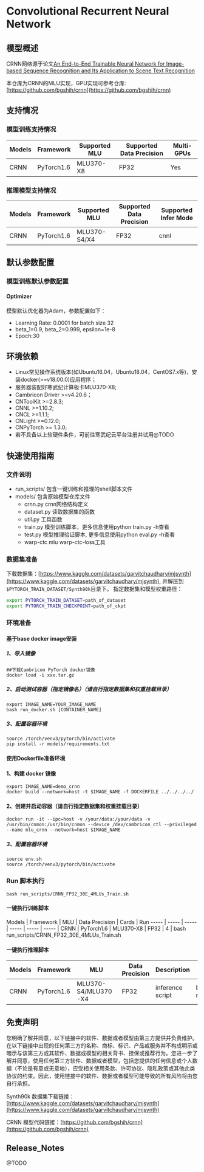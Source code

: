 # Convolutional Recurrent Neural Network

## 模型概述
CRNN网络源于论文[An End-to-End Trainable Neural Network for Image-based Sequence Recognition and Its Application to Scene Text Recognition](https://arxiv.org/abs/1507.05717)

本仓库为CRNN的MLU实现，GPU实现可参考仓库: [https://github.com/bgshih/crnn](https://github.com/bgshih/crnn)

## 支持情况
### 模型训练支持情况
Models  | Framework  | Supported MLU   | Supported Data Precision  | Multi-GPUs  |
----- | ----- | ----- | ----- | ----- |
CRNN  | PyTorch1.6  | MLU370-X8  | FP32  | Yes  |

### 推理模型支持情况
Models  | Framework  | Supported MLU   | Supported Data Precision   | Supported Infer Mode | 
----- | ----- | ----- | ----- | ----- |
CRNN  | PyTorch1.6  | MLU370-S4/X4  | FP32  | cnnl | 

## 默认参数配置
### 模型训练默认参数配置

#### Optimizer
模型默认优化器为Adam，参数配置如下：
- Learning Rate: 0.0001 for batch size 32
- beta_1=0.9, beta_2=0.999, epsilon=1e-8
- Epoch:30

## 环境依赖
- Linux常见操作系统版本(如Ubuntu16.04，Ubuntu18.04，CentOS7.x等)，安装docker(>=v18.00.0)应用程序；
- 服务器装配好寒武纪计算板卡MLU370-X8;
- Cambricon Driver >=v4.20.6；
- CNToolKit >=2.8.3;
- CNNL >=1.10.2;
- CNCL >=1.1.1;
- CNLight >=0.12.0;
- CNPyTorch >= 1.3.0;
- 若不具备以上软硬件条件，可前往寒武纪云平台注册并试用@TODO

## 快速使用指南

### 文件说明
- run_scripts/ 包含一键训练和推理的shell脚本文件
- models/ 包含原始模型仓库文件
  - crnn.py crnn网络结构定义
  - dataset.py 读取数据集的函数
  - util.py 工具函数
  - train.py 模型训练脚本，更多信息使用python train.py -h查看
  - test.py 模型推理验证脚本, 更多信息使用python eval.py -h查看
  - warp-ctc mlu warp-ctc-loss工具

### 数据集准备
下载数据集：[https://www.kaggle.com/datasets/garvitchaudhary/mjsynth](https://www.kaggle.com/datasets/garvitchaudhary/mjsynth), 并解压到` $PYTORCH_TRAIN_DATASET/Synth90k`目录下。
指定数据集和模型权重路径：
```bash 
export PYTORCH_TRAIN_DATASET=path_of_dataset
export PYTORCH_TRAIN_CHECKPOINT=path_of_ckpt
```

### 环境准备
#### 基于base docker image安装
##### 1、导入镜像
```
##下载Cambricon PyTorch docker镜像
docker load -i xxx.tar.gz
```

##### 2、启动测试容器（指定镜像名）（请自行指定数据集和权重挂载目录）
```
export IMAGE_NAME=YOUR_IMAGE_NAME
bash run_docker.sh [CONTAINER_NAME]
```

##### 3、配置容器环境

```
source /torch/venv3/pytorch/bin/activate
pip install -r models/requirements.txt
```

#### 使用Dockerfile准备环境
#### 1、构建 docker 镜像

```
export IMAGE_NAME=demo_crnn
docker build --network=host -t $IMAGE_NAME -f DOCKERFILE ../../../../
```

####  2、创建并启动容器（请自行指定数据集和权重挂载目录）

```
docker run -it --ipc=host -v /your/data:/your/data -v /usr/bin/cnmon:/usr/bin/cnmon --device /dev/cambricon_ctl --privileged --name mlu_crnn --network=host $IMAGE_NAME
```

##### 3、配置容器环境

```
source env.sh
source /torch/venv3/pytorch/bin/activate
```

### Run 脚本执行
```
bash run_scripts/CRNN_FP32_30E_4MLUs_Train.sh
```

#### 一键执行训练脚本
Models  | Framework  | MLU   | 
Data Precision  | Cards  | Run
----- | ----- | ----- | ----- | ----- | ----- |
CRNN  | PyTorch1.6  | MLU370-X8  | FP32  | 4  | bash run_scripts/CRNN_FP32_30E_4MLUs_Train.sh

#### 一键执行推理脚本
Models  | Framework  | MLU                 | Data Precision | Description      | Run                            |
-----   | ---------- | ------------------- | -------------- | ---------------- | -----------------------------  |
CRNN    | PyTorch1.6 | MLU370-S4/MLU370-X4 | FP32           | inference script | bash run_scripts/CRNN_Infer.sh |

## 免责声明
您明确了解并同意，以下链接中的软件、数据或者模型由第三方提供并负责维护。在以下链接中出现的任何第三方的名称、商标、标识、产品或服务并不构成明示或暗示与该第三方或其软件、数据或模型的相关背书、担保或推荐行为。您进一步了解并同意，使用任何第三方软件、数据或者模型，包括您提供的任何信息或个人数据（不论是有意或无意地），应受相关使用条款、许可协议、隐私政策或其他此类协议的约束。因此，使用链接中的软件、数据或者模型可能导致的所有风险将由您自行承担。

Synth90k 数据集下载链接：[https://www.kaggle.com/datasets/garvitchaudhary/mjsynth](https://www.kaggle.com/datasets/garvitchaudhary/mjsynth)

CRNN 模型代码链接：[https://github.com/bgshih/crnn](https://github.com/bgshih/crnn)


## Release_Notes
@TODO
